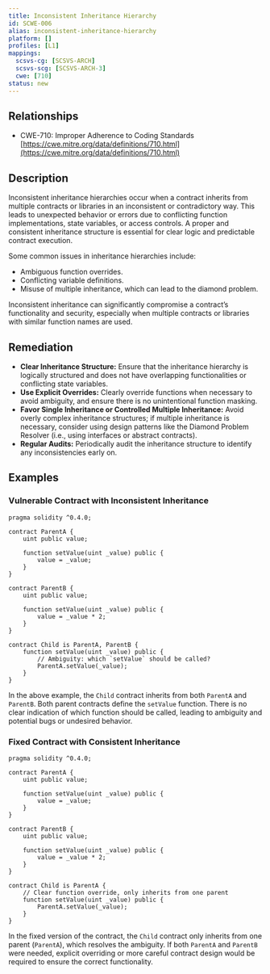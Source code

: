 ```yaml
---
title: Inconsistent Inheritance Hierarchy
id: SCWE-006
alias: inconsistent-inheritance-hierarchy
platform: []
profiles: [L1]
mappings:
  scsvs-cg: [SCSVS-ARCH]
  scsvs-scg: [SCSVS-ARCH-3]
  cwe: [710]
status: new
---
```


## Relationships
- CWE-710: Improper Adherence to Coding Standards
  [https://cwe.mitre.org/data/definitions/710.html](https://cwe.mitre.org/data/definitions/710.html)

## Description
Inconsistent inheritance hierarchies occur when a contract inherits from multiple contracts or libraries in an inconsistent or contradictory way. This leads to unexpected behavior or errors due to conflicting function implementations, state variables, or access controls. A proper and consistent inheritance structure is essential for clear logic and predictable contract execution.

Some common issues in inheritance hierarchies include:
- Ambiguous function overrides.
- Conflicting variable definitions.
- Misuse of multiple inheritance, which can lead to the diamond problem.

Inconsistent inheritance can significantly compromise a contract’s functionality and security, especially when multiple contracts or libraries with similar function names are used.

## Remediation
- **Clear Inheritance Structure:** Ensure that the inheritance hierarchy is logically structured and does not have overlapping functionalities or conflicting state variables.
- **Use Explicit Overrides:** Clearly override functions when necessary to avoid ambiguity, and ensure there is no unintentional function masking.
- **Favor Single Inheritance or Controlled Multiple Inheritance:** Avoid overly complex inheritance structures; if multiple inheritance is necessary, consider using design patterns like the Diamond Problem Resolver (i.e., using interfaces or abstract contracts).
- **Regular Audits:** Periodically audit the inheritance structure to identify any inconsistencies early on.

## Examples

### Vulnerable Contract with Inconsistent Inheritance

```solidity
pragma solidity ^0.4.0;

contract ParentA {
    uint public value;

    function setValue(uint _value) public {
        value = _value;
    }
}

contract ParentB {
    uint public value;

    function setValue(uint _value) public {
        value = _value * 2;
    }
}

contract Child is ParentA, ParentB {
    function setValue(uint _value) public {
        // Ambiguity: which `setValue` should be called?
        ParentA.setValue(_value);
    }
}
```
In the above example, the `Child` contract inherits from both `ParentA` and `ParentB`. Both parent contracts define the `setValue` function. There is no clear indication of which function should be called, leading to ambiguity and potential bugs or undesired behavior.

### Fixed Contract with Consistent Inheritance
```solidity
pragma solidity ^0.4.0;

contract ParentA {
    uint public value;

    function setValue(uint _value) public {
        value = _value;
    }
}

contract ParentB {
    uint public value;

    function setValue(uint _value) public {
        value = _value * 2;
    }
}

contract Child is ParentA {
    // Clear function override, only inherits from one parent
    function setValue(uint _value) public {
        ParentA.setValue(_value);
    }
}
```
In the fixed version of the contract, the `Child` contract only inherits from one parent (`ParentA`), which resolves the ambiguity. If both `ParentA` and `ParentB` were needed, explicit overriding or more careful contract design would be required to ensure the correct functionality.

